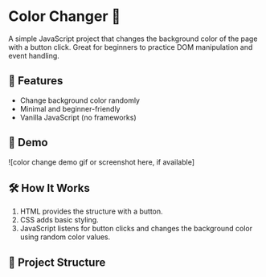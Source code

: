 # Color Changer 🎨

A simple JavaScript project that changes the background color of the page with a button click. Great for beginners to practice DOM manipulation and event handling.

## 🚀 Features

- Change background color randomly
- Minimal and beginner-friendly
- Vanilla JavaScript (no frameworks)

## 📸 Demo

![color change demo gif or screenshot here, if available]

## 🛠️ How It Works

1. HTML provides the structure with a button.
2. CSS adds basic styling.
3. JavaScript listens for button clicks and changes the background color using random color values.

## 📂 Project Structure

